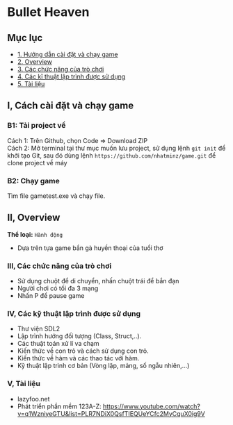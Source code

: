 # Bullet Heaven
<a name="ve-dau-trang"/>

##  Mục lục
* [1. Hướng dẫn cài đặt và chạy game](#cai-dat)
* [2. Overview](#mo-ta)
* [3. Các chức năng của trò chơi](#chuc-nang)
* [4. Các kĩ thuật lập trình được sử dụng](#ki-thuat)
* [5. Tài liệu](#ho-tro)


<a name="cai-dat"/>

## I, Cách cài đặt và chạy game
  ### B1: Tải project về
  Cách 1: Trên Github, chọn Code => Download ZIP  
  Cách 2: Mở terminal tại thư mục muốn lưu project, sử dụng lệnh `git init` để khởi tạo Git, sau đó dùng lệnh `https://github.com/nhatminz/game.git` để clone project về máy  
  ### B2: Chạy game
  Tìm file gametest.exe và chạy file.

<a name="mo-ta"/>

## II, Overview
  **Thể loại:** `Hành động`
- Dựa trên tựa game bắn gà huyền thoại của tuổi thơ
 
 <a name = "chuc-nang"/>

### III, Các chức năng của trò chơi
- Sử dụng chuột để di chuyển, nhấn chuột trái để bắn đạn
- Người chơi có tối đa 3 mạng
- Nhấn P để pause game

<a name = "ki-thuat"/>

### IV, Các kỹ thuật lập trình được sử dụng
 - Thư viện SDL2
 - Lập trình hướng đối tượng (Class, Struct,..).
 - Các thuật toán xử lí va chạm
 - Kiến thức về con trỏ và cách sử dụng con trỏ.
 - Kiến thức về hàm và các thao tác với hàm.
 - Kỹ thuật lập trình cơ bản (Vòng lặp, mảng, số ngẫu nhiên,...)
    

<a name = "ho-tro"/>

### V, Tài liệu
- lazyfoo.net
- Phát triển phần mềm 123A-Z: https://www.youtube.com/watch?v=q1WzniyeGTU&list=PLR7NDiX0QsfTIEQUeYCfc2MyCquX0ig9V
